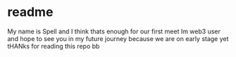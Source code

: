 # readme
My name is Spell and I think thats enough for our first meet
Im web3 user and hope to see you in my future journey because we are on early stage yet
tHANks for reading this repo
bb

